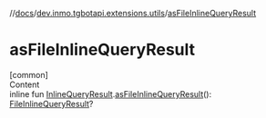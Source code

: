 //[docs](../../index.md)/[dev.inmo.tgbotapi.extensions.utils](index.md)/[asFileInlineQueryResult](as-file-inline-query-result.md)



# asFileInlineQueryResult  
[common]  
Content  
inline fun [InlineQueryResult](../dev.inmo.tgbotapi.types.InlineQueries.InlineQueryResult.abstracts/-inline-query-result/index.md).[asFileInlineQueryResult](as-file-inline-query-result.md)(): [FileInlineQueryResult](../dev.inmo.tgbotapi.types.InlineQueries.InlineQueryResult.abstracts/-file-inline-query-result/index.md)?  



